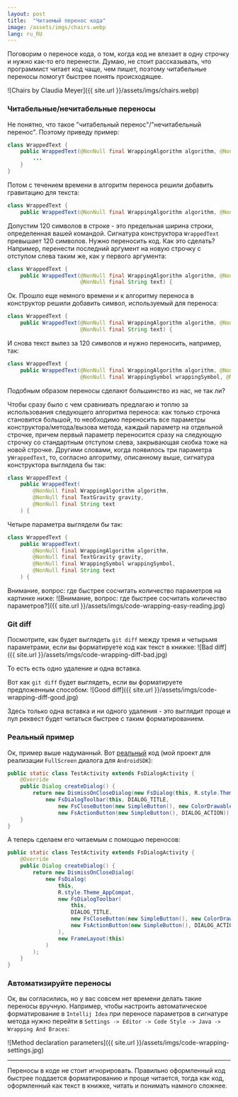 ```yaml
---
layout: post
title:  "Читаемый перенос кода"
image: /assets/imgs/chairs.webp
lang: ru_RU
---
```


Поговорим о переносе кода, о том, когда код не влезает в одну строчку и нужно как-то его перенести. 
Думаю, не стоит рассказывать, что программист читает код чаще, чем пишет, поэтому читабельные переносы помогут 
быстрее понять происходящее. 

![Chairs by Claudia Meyer]({{ site.url }}/assets/imgs/chairs.webp)

### Читабельные/нечитабельные переносы
Не понятно, что такое "читабельный перенос"/"нечитабельный перенос". Поэтому приведу пример:
```java
class WrappedText {
    public WrappedText(@NonNull final WrappingAlgorithm algorithm, @NonNull final String text) {
        ...
    }
}
```
Потом с течением времени в алгоритм переноса решили добавить гравитацию для текста:
```java
class WrappedText {
    public WrappedText(@NonNull final WrappingAlgorithm algorithm, @NonNull final TextGravity gravity, @NonNull final String text) {
```
Допустим 120 символов в строке - это предельная ширина строки, определенная вашей командой. Сигнатура конструктора 
`WrappedText` превышает 120 символов. Нужно переносить код. Как это сделать? Например, перенести последний аргумент 
на новую строчку с отступом слева таким же, как у первого аргумента:
```java
class WrappedText {
    public WrappedText(@NonNull final WrappingAlgorithm algorithm, @NonNull final TextGravity gravity, 
                       @NonNull final String text) {
```
Ок. Прошло еще немного времени и к алгоритму переноса в конструктор решили добавить символ, используемый для переноса:
```java
class WrappedText {
    public WrappedText(@NonNull final WrappingAlgorithm algorithm, @NonNull final TextGravity gravity, @NonNull final WrappingSymbol wrappingSymbol, 
                       @NonNull final String text) {
```
И снова текст вылез за 120 символов и нужно переносить, например, так:
```java
class WrappedText {
    public WrappedText(@NonNull final WrappingAlgorithm algorithm, @NonNull final TextGravity gravity, 
                       @NonNull final WrappingSymbol wrappingSymbol, @NonNull final String text) {
```
Подобным образом переносы сделают большинство из нас, не так ли?

Чтобы сразу было с чем сравнивать предлагаю и топлю за использования следующего алгоритма переноса:
как только строчка становится большой, то необходимо переносить все параметры конструктора/метода/вызова метода, каждый 
параметр на отдельной строчке, причем первый параметр переносится сразу на следующую строчку со стандартным отступом
слева, закрывающая скобка тоже на новой строчке. Другими словами, когда появилось три параметра у`WrappedText`, то, 
согласно алгоритму, описанному выше, сигнатура конструктора выглядела бы так:
```java
class WrappedText {
    public WrappedText(
        @NonNull final WrappingAlgorithm algorithm, 
        @NonNull final TextGravity gravity, 
        @NonNull final String text
    ) {
```
Четыре параметра выглядели бы так:
```java
class WrappedText {
    public WrappedText(
        @NonNull final WrappingAlgorithm algorithm, 
        @NonNull final TextGravity gravity, 
        @NonNull final WrappingSymbol wrappingSymbol, 
        @NonNull final String text
    ) {
```

Внимание, вопрос: где быстрее сосчитать количество параметров на картинке ниже:
![Внимание, вопрос: где быстрее сосчитать количество параметров?]({{ site.url }}/assets/imgs/code-wrapping-easy-reading.jpg)

### Git diff
Посмотрите, как будет выглядеть `git diff` между тремя и четырьмя параметрами, если вы форматируете код как текст в 
книжке:
![Bad diff]({{ site.url }}/assets/imgs/code-wrapping-diff-bad.jpg)

То есть есть одно удаление и одна вставка.

Вот как `git diff` будет выглядеть, если вы форматируете предложенным способом:
![Good diff]({{ site.url }}/assets/imgs/code-wrapping-diff-good.jpg)

Здесь только одна вставка и ни одного удаления - это выглядит проще и пул реквест будет читаться быстрее с таким 
форматированием.


### Реальный пример
Ок, пример выше надуманный. Вот [реальный](https://github.com/nikialeksey/FullScreenDialog/blob/master/lib/src/androidTest/java/com/nikialeksey/fullscreendialog/DissmissOnCloseDialogTest.java#L40-L45) 
код (мой проект для реализации `FullScreen` диалога для `AndroidSDK`):
```java
public static class TestActivity extends FsDialogActivity {
    @Override
    public Dialog createDialog() {
        return new DismissOnCloseDialog(new FsDialog(this, R.style.Theme_AppCompat,
            new FsDialogToolbar(this, DIALOG_TITLE,
                new FsCloseButton(new SimpleButton(), new ColorDrawable()),
                new FsActionButton(new SimpleButton(), DIALOG_ACTION)), new FrameLayout(this)));
    }
}
```
А теперь сделаем его читаемым с помощью переносов:
```java
public static class TestActivity extends FsDialogActivity {
    @Override
    public Dialog createDialog() {
        return new DismissOnCloseDialog(
            new FsDialog(
                this, 
                R.style.Theme_AppCompat,
                new FsDialogToolbar(
                    this, 
                    DIALOG_TITLE,
                    new FsCloseButton(new SimpleButton(), new ColorDrawable()),
                    new FsActionButton(new SimpleButton(), DIALOG_ACTION)
                ), 
                new FrameLayout(this)
            )
        );
    }
}
```

### Автоматизируйте переносы
Ок, вы согласились, но у вас совсем нет времени делать такие переносы вручную. Например, чтобы настроить автоматическое
форматирование в `Intellij Idea` при переносе параметров в сигнатуре метода нужно перейти в
`Settings -> Editor -> Code Style -> Java -> Wrapping And Braces`:

![Method declaration parameters]({{ site.url }}/assets/imgs/code-wrapping-settings.jpg)

---
Переносы в коде не стоит игнорировать. Правильно оформленный код быстрее поддается форматированию и проще читается, 
тогда как код, оформленный как текст в книжке, читать и понимать намного сложнее. 